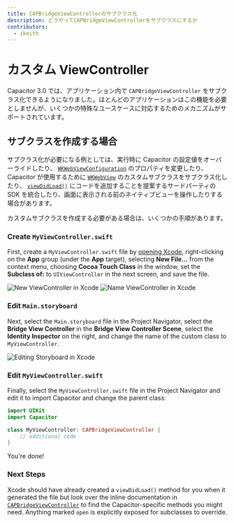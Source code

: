 ```yaml
---
title: CAPBridgeViewControllerのサブクラス化
description: どうやってCAPBridgeViewControllerをサブクラスにするか
contributors:
  - ikeith
---
```


# カスタム ViewController

Capacitor 3.0 では、アプリケーション内で `CAPBridgeViewController` をサブクラス化できるようになりました。ほとんどのアプリケーションはこの機能を必要としませんが、いくつかの特殊なユースケースに対応するためのメカニズムがサポートされています。

## サブクラスを作成する場合

サブクラス化が必要になる例としては、実行時に Capacitor の設定値をオーバーライドしたり、 [`WKWebViewConfiguration`](https://developer.apple.com/documentation/webkit/wkwebviewconfiguration) のプロパティを変更したり、Capacitor が使用するために [`WKWebView`](https://developer.apple.com/documentation/webkit/wkwebview) のカスタムサブクラスをサブクラス化したり、 [`viewDidLoad()`](https://developer.apple.com/documentation/uikit/uiviewcontroller/1621495-viewdidload) にコードを追加することを提案するサードパーティの SDK を統合したり、画面に表示される前のネイティブビューを操作したりする場合があります。

カスタムサブクラスを作成する必要がある場合は、いくつかの手順があります。

### Create `MyViewController.swift`

First, create a `MyViewController.swift` file by [opening Xcode](/docs/ios#opening-the-ios-project), right-clicking on the **App** group (under the **App** target), selecting **New File...** from the context menu, choosing **Cocoa Touch Class** in the window, set the **Subclass of:** to `UIViewController` in the next screen, and save the file.

![New ViewController in Xcode](/assets/img/docs/ios/xcode-create-viewcontroller.png)
![Name ViewController in Xcode](/assets/img/docs/ios/xcode-name-viewcontroller.png)

### Edit `Main.storyboard`

Next, select the `Main.storyboard` file in the Project Navigator, select the **Bridge View Controller** in the **Bridge View Controller Scene**, select the **Identity Inspector** on the right, and change the name of the custom class to `MyViewController`.

![Editing Storyboard in Xcode](/assets/img/docs/ios/xcode-edit-storyboard.png)

### Edit `MyViewController.swift`

Finally, select the `MyViewController.swift` file in the Project Navigator and edit it to import Capacitor and change the parent class:

```swift
import UIKit
import Capacitor

class MyViewController: CAPBridgeViewController {
    // additional code
}
```

You're done!

### Next Steps

Xcode should have already created a `viewDidLoad()` method for you when it generated the file but look over the inline documentation in [`CAPBridgeViewController`](https://github.com/ionic-team/capacitor/blob/main/ios/Capacitor/Capacitor/CAPBridgeViewController.swift) to find the Capacitor-specific methods you might need. Anything marked `open` is explicitly exposed for subclasses to override.
